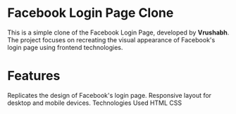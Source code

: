 <h1>Facebook Login Page Clone</h1>
This is a simple clone of the Facebook Login Page, developed by <b>Vrushabh</b>. The project focuses on recreating the visual appearance of Facebook's login page using frontend technologies.

<h1>Features</h1>
Replicates the design of Facebook's login page.
Responsive layout for desktop and mobile devices.
Technologies Used
HTML
CSS
